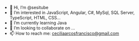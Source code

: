 - 👋 Hi, I’m @sesitube
- 👀 I’m interested in JavaScript, Angular, C#, MySql, SQL Server, TypeScript, HTML, CSS...
- 🌱 I’m currently learning Java
- 💞️ I’m looking to collaborate on ...
- 📫 How to reach me: ceciliaarcosfrancisco@gmail.com

<!---
sesitube/sesitube is a ✨ special ✨ repository because its `README.md` (this file) appears on your GitHub profile.
You can click the Preview link to take a look at your changes.
--->
